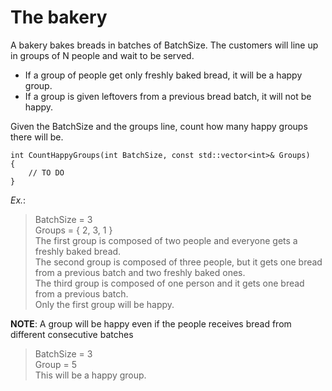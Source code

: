 # The bakery

A bakery bakes breads in batches of BatchSize. The customers will line up in groups of N people and wait to be served.
- If a group of people get only freshly baked bread, it will be a happy group.
- If a group is given leftovers from a previous bread batch, it will not be happy.

Given the BatchSize and the groups line, count how many happy groups there will be.

	int CountHappyGroups(int BatchSize, const std::vector<int>& Groups)
	{
		// TO DO
	}


_Ex._:

>  BatchSize = 3\
  Groups = { 2, 3, 1 }\
  The first group is composed of two people and everyone gets a freshly baked bread.\
  The second group is composed of three people, but it gets one bread from a previous batch and two freshly baked ones.\
  The third group is composed of one person and it gets one bread from a previous batch.\
  Only the first group will be happy.

**NOTE**: A group will be happy even if the people receives bread from different consecutive batches

> BatchSize = 3\
Group = 5\
This will be a happy group.
